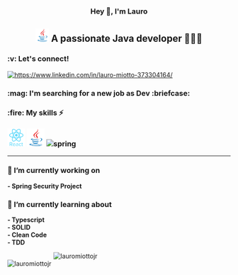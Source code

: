 <h3 align="center">Hey 👋, I'm Lauro</h3>
<h2 align="center">
      <img src="https://raw.githubusercontent.com/devicons/devicon/master/icons/java/java-original.svg" alt="java" width="30" height="30"/>
  A passionate Java developer 👨🏽‍💻</h2> 

<h3 align="left">:v: Let's connect!</h3>
<p align="left">
 <a href="https://linkedin.com/in/lauro-miotto-373304164/" target="blank"><img align="center" src="https://cdn.jsdelivr.net/npm/simple-icons@v3/icons/linkedin.svg" alt="https://www.linkedin.com/in/lauro-miotto-373304164/" height="30" width="40" /></a>
</p>
<h3 align="left">:mag: I'm searching for a new job as Dev :briefcase:</h3>

<h3>:fire: My skills ⚡</br></br>
<img src="https://raw.githubusercontent.com/devicons/devicon/master/icons/react/react-original-wordmark.svg" alt="react" width="40 height="40"/>
<img src="https://raw.githubusercontent.com/devicons/devicon/master/icons/java/java-original.svg" alt="java" width="40 height="40/>
<img src="https://www.vectorlogo.zone/logos/springio/springio-icon.svg" alt="spring" width="40 height="40/></h3>
<hr/>
                                                                                                       
<h3>🔭 I’m currently working on</h3>                                                                                                       
 <p><b>- Spring Security Project</b></p>
                                                                                                       
<h3>🌱 I’m currently learning about</h3>
<p><b>
- Typescript<br/>
- SOLID<br/>
- Clean Code<br/>
- TDD<br/>
</b></p>
                                                                                                      
<p><img align="right" src="https://github-readme-stats.vercel.app/api/top-langs?username=lauromiottojr&show_icons=true&theme=dark&layout=compact" alt="lauromiottojr" width="400"/></p>
<p>&nbsp;<img align="left" src="https://github-readme-stats.vercel.app/api?username=lauromiottojr&show_icons=true&theme=dark" alt="lauromiottojr" width="450"/></p>
